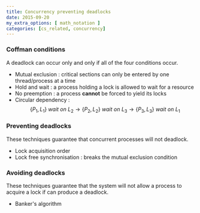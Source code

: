 ```yaml
---
title: Concurrency preventing deadlocks
date: 2015-09-20
my_extra_options: [ math_notation ]
categories: [cs_related, concurrency]
---
```


### Coffman conditions

A deadlock can occur only and only if all of the four conditions occur.

* Mutual exclusion : critical sections can only be entered by one thread/process at a time
* Hold and wait : a process holding a lock is allowed to wait for a resource
* No preemption : a process **cannot** be forced to yield its locks
* Circular dependency : $$ \{P_1, L_1\}\ wait\ on\ L_2 \to \{P_2, L_2\}\ wait\ on\ L_3 \to \{P_3, L_3\}\ wait\ on\ L_1 $$

### Preventing deadlocks

These techniques guarantee that concurrent processes will not deadlock.
* Lock acquisition order
* Lock free synchronisation : breaks the mutual exclusion condition

### Avoiding deadlocks

These techniques guarantee that the system will not allow a process to acquire a lock if can produce a deadlock.

* Banker's algorithm


